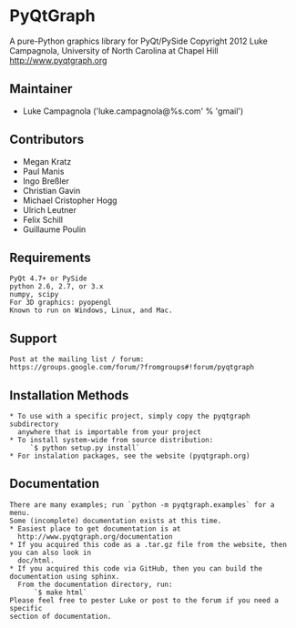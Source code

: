 PyQtGraph
=========

A pure-Python graphics library for PyQt/PySide
Copyright 2012 Luke Campagnola, University of North Carolina at Chapel Hill
http://www.pyqtgraph.org

Maintainer
----------
   * Luke Campagnola   ('luke.campagnola@%s.com' % 'gmail')

Contributors
------------
   * Megan Kratz
   * Paul Manis
   * Ingo Breßler
   * Christian Gavin
   * Michael Cristopher Hogg
   * Ulrich Leutner
   * Felix Schill
   * Guillaume Poulin

Requirements
------------
    PyQt 4.7+ or PySide
    python 2.6, 2.7, or 3.x
    numpy, scipy
    For 3D graphics: pyopengl
    Known to run on Windows, Linux, and Mac.

Support
-------
    Post at the mailing list / forum:
    https://groups.google.com/forum/?fromgroups#!forum/pyqtgraph

Installation Methods
--------------------
    * To use with a specific project, simply copy the pyqtgraph subdirectory
      anywhere that is importable from your project
    * To install system-wide from source distribution:
         `$ python setup.py install`
    * For instalation packages, see the website (pyqtgraph.org)

Documentation
-------------
    There are many examples; run `python -m pyqtgraph.examples` for a menu.
    Some (incomplete) documentation exists at this time.
    * Easiest place to get documentation is at
      http://www.pyqtgraph.org/documentation
    * If you acquired this code as a .tar.gz file from the website, then you can also look in
      doc/html.
    * If you acquired this code via GitHub, then you can build the documentation using sphinx.
      From the documentation directory, run:
          `$ make html`
    Please feel free to pester Luke or post to the forum if you need a specific
    section of documentation.
